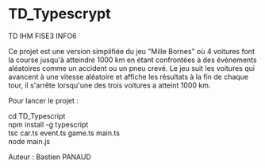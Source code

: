 # TD_Typescrypt
TD IHM FISE3 INFO6

Ce projet est une version simplifiée du jeu "Mille Bornes" où 4 voitures font la course jusqu'à atteindre 1000 km en étant confrontées à des évènements aléatoires comme un accident ou un pneu crevé. Le jeu suit les voitures qui avancent à une vitesse aléatoire et affiche les résultats à la fin de chaque tour, il s'arrête lorsqu'une des trois voitures a atteint 1000 km.

Pour lancer le projet :

cd TD_Typescript  
npm install -g typescript  
tsc car.ts event.ts game.ts main.ts  
node main.js  

Auteur : Bastien PANAUD